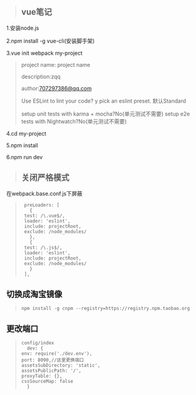 > ## vue笔记 ##

1.安装node.js

2.npm install -g vue-cli(安装脚手架)

3.vue init webpack my-project

> project name: project name
> 
> description:zqq
> 
> author:707297386@qq.com
> 
> Use ESLint to lint your code? y
> pick an eslint preset. 默认Standard
> 
> setup unit tests with karma + mocha?No(单元测试不需要)
> setup e2e tests with Nightwatch?No(单元测试不需要)

4.cd my-project 

5.npm install

6.npm run dev

> ## 关闭严格模式 ##
在webpack.base.conf.js下屏蔽

>      preLoaders: [
>        {
>      test: /\.vue$/,
>      loader: 'eslint',
>      include: projectRoot,
>      exclude: /node_modules/
>        },
>        {
>      test: /\.js$/,
>      loader: 'eslint',
>      include: projectRoot,
>      exclude: /node_modules/
>        }
>      ],


## 切换成淘宝镜像 ##

>     npm install -g cnpm --registry=https://registry.npm.taobao.org


## 更改端口 ##


>     config/index
>       dev: {
>     env: require('./dev.env'),
>     port: 8090,//这里更换端口
>     assetsSubDirectory: 'static',
>     assetsPublicPath: '/',
>     proxyTable: {},
>     cssSourceMap: false
>       }
